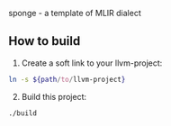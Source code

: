 sponge - a template of MLIR dialect

## How to build

1. Create a soft link to your llvm-project:
```sh
ln -s ${path/to/llvm-project}
```

2. Build this project:
```sh
./build
```
